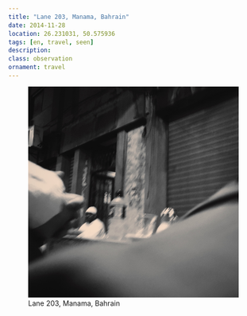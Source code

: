 ```yaml
---
title: "Lane 203, Manama, Bahrain"
date: 2014-11-28
location: 26.231031, 50.575936
tags: [en, travel, seen]
description: 
class: observation
ornament: travel
---
```


<figure>
  <img src="/assets/img/2014-11-28-lane-203-manama-bahrain.jpeg" alt="Lane 203, Manama, Bahrain">
  <figcaption>Lane 203, Manama, Bahrain</figcaption>
</figure>
